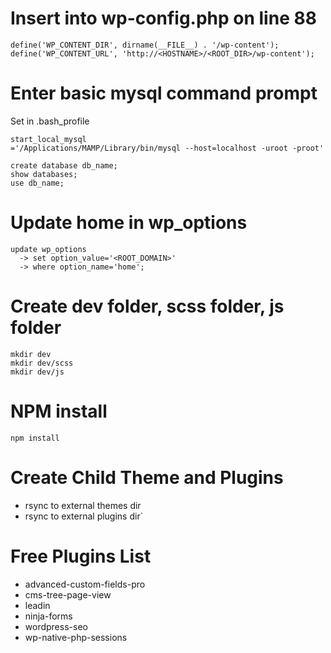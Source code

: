 # Insert into wp-config.php on line 88

    define('WP_CONTENT_DIR', dirname(__FILE__) . '/wp-content');
    define('WP_CONTENT_URL', 'http://<HOSTNAME>/<ROOT_DIR>/wp-content');

# Enter basic mysql command prompt
Set in .bash_profile

    start_local_mysql
    ='/Applications/MAMP/Library/bin/mysql --host=localhost -uroot -proot'

    create database db_name;
    show databases;
    use db_name;

# Update home in wp_options
    update wp_options
      -> set option_value='<ROOT_DOMAIN>'
      -> where option_name='home';

# Create dev folder, scss folder, js folder
    mkdir dev
    mkdir dev/scss
    mkdir dev/js

# NPM install
    npm install

# Create Child Theme and Plugins
  - rsync to external themes dir
  - rsync to external plugins dir`

# Free Plugins List
  - advanced-custom-fields-pro
  - cms-tree-page-view
  - leadin
  - ninja-forms
  - wordpress-seo
  - wp-native-php-sessions






